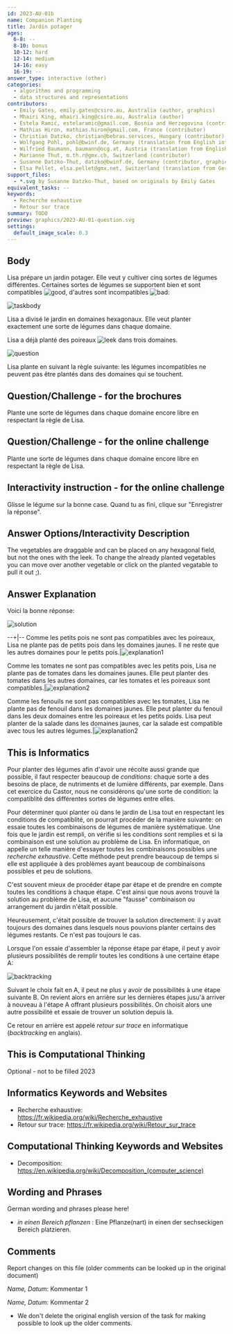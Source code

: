 ```yaml
---
id: 2023-AU-01b
name: Companion Planting
title: Jardin potager
ages:
  6-8: --
  8-10: bonus
  10-12: hard
  12-14: medium
  14-16: easy
  16-19: --
answer_type: interactive (other)
categories:
  - algorithms and programming
  - data structures and representations
contributors:
  - Emily Gates, emily.gates@csiro.au, Australia (author, graphics)
  - Mhairi King, mhairi.king@csiro.au, Australia (author)
  - Estela Ramić, estelaramic@gmail.com, Bosnia and Herzegovina (contributor)
  - Mathias Hiron, mathias.hiron@gmail.com, France (contributor)
  - Christian Datzko, christian@bebras.services, Hungary (contributor)
  - Wolfgang Pohl, pohl@bwinf.de, Germany (translation from English into German)
  - Wilfried Baumann, baumann@ocg.at, Austria (translation from English into German)
  - Marianne Thut, m.th.r@gmx.ch, Switzerland (contributor)
  - Susanne Datzko-Thut, datzko@bwinf.de, Germany (contributor, graphics)
  - Elsa Pellet, elsa.pellet@gmx.net, Switzerland (translation from German into French)
support_files:
  - *.svg by Susanne Datzko-Thut, based on originals by Emily Gates 
equivalent_tasks: --
keywords:
  - Recherche exhaustive
  - Retour sur trace
summary: TODO
preview: graphics/2023-AU-01-question.svg
settings:
  default_image_scale: 0.3
---
```



## Body

[good]: graphics/2023-AU-01-good.svg "compatible (20px)"
[bad]: graphics/2023-AU-01-bad.svg "incompatible (35px)"
[leek]: graphics/2023-AU-01-leek.svg "poireau"

Lisa prépare un jardin potager. Elle veut y cultiver cinq sortes de légumes différentes. Certaines sortes de légumes se supportent bien et sont compatibles ![good], d'autres sont incompatibles ![bad]:

![taskbody](graphics/2023-AU-01-taskbody.svg "Légumes compatibles et incompatibles")

Lisa a divisé le jardin en domaines hexagonaux. Elle veut planter exactement une sorte de légumes dans chaque domaine.

Lisa a déjà planté des poireaux ![leek] dans trois domaines.

![question](graphics/2023-AU-01-question.svg)

Lisa plante en suivant la règle suivante: les légumes incompatibles ne peuvent pas être plantés dans des domaines qui se touchent.

## Question/Challenge - for the brochures

Plante une sorte de légumes dans chaque domaine encore libre en respectant la règle de Lisa.

## Question/Challenge - for the online challenge

Plante une sorte de légumes dans chaque domaine encore libre en respectant la règle de Lisa.

## Interactivity instruction - for the online challenge

Glisse le légume sur la bonne case. Quand tu as fini, clique sur "Enregistrer la réponse".

## Answer Options/Interactivity Description

The vegetables are draggable and can be placed on any hexagonal field, but not the ones with the leek. To change the already planted vegetables you can move over another vegetable or click on the planted vegatable to pull it out ;).

## Answer Explanation

Voici la bonne réponse:

![solution](graphics/2023-AU-01-solution.svg)

--+|--
Comme les petits pois ne sont pas compatibles avec les poireaux, Lisa ne plante pas de petits pois dans les domaines jaunes. Il ne reste que les autres domaines pour le petits pois.|![explanation1](graphics/2023-AU-01-explanation01.svg "Explication étape 1 (200px)")

Comme les tomates ne sont pas compatibles avec les petits pois, Lisa ne plante pas de tomates dans les domaines jaunes. Elle peut planter des tomates dans les autres domaines, car les tomates et les poireaux sont compatibles.|![explanation2](graphics/2023-AU-01-explanation02.svg "Explication étape 2 (200px)")

Comme les fenouils ne sont pas compatibles avec les tomates, Lisa ne plante pas de fenouil dans les domaines jaunes. Elle peut planter du fenouil dans les deux domaines entre les poireaux et les petits poids. Lisa peut planter de la salade dans les domaines jaunes, car la salade est compatible avec tous les autres légumes.|![explanation2](graphics/2023-AU-01-explanation03.svg "Explication étape 3 (200px)")


## This is Informatics

Pour planter des légumes afin d'avoir une récolte aussi grande que possible, il faut respecter beaucoup de _conditions_: chaque sorte a des besoins de place, de nutriments et de lumière différents, par exemple. Dans cet exercice du Castor, nous ne considérons qu'une sorte de condition: la compatiblité des différentes sortes de légumes entre elles.

Pour déterminer quoi planter où dans le jardin de Lisa tout en respectant les conditions de compatiblité, on pourrait procéder de la manière suivante: on essaie toutes les combinaisons de légumes de manière systématique. Une fois que le jardin est rempli, on vérifie si les conditions sont remplies et si la combinaison est une solution au problème de Lisa. En informatique, on appelle un telle manière d'essayer toutes les combinaisons possibles une _recherche exhaustive_. Cette méthode peut prendre beaucoup de temps si elle est appliquée à des problèmes ayant beaucoup de combinaisons possibles et peu de solutions.

C'est souvent mieux de procéder étape par étape et de prendre en compte toutes les conditions à chaque étape. C'est ainsi que nous avons trouvé la solution au problème de Lisa, et aucune "fausse" combinaison ou arrangement du jardin n'était possible.

Heureusement, c'était possible de trouver la solution directement: il y avait toujours des domaines dans lesquels nous pouvions planter certains des légumes restants. Ce n'est pas toujours le cas.

Lorsque l'on essaie d'assembler la réponse étape par étape, il peut y avoir plusieurs possibilités de remplir toutes les conditions à une certaine étape A:

![backtracking](graphics/2023-AU-01b-itsinformatics-compatible.svg "Explication retour sur trace")

Suivant le choix fait en A, il peut ne plus y avoir de possibilités à une étape suivante B. On revient alors en arrière sur les dernières étapes jusu'à arriver à nouveau à l'étape A offrant plusieurs possibilités. On choisit alors une autre possibilité et essaie de trouver un solution depuis là.

Ce retour en arrière est appelé _retour sur trace_ en informatique (_backtracking_ en anglais).

## This is Computational Thinking

Optional - not to be filled 2023


## Informatics Keywords and Websites

 - Recherche exhaustive: https://fr.wikipedia.org/wiki/Recherche_exhaustive
 - Retour sur trace: https://fr.wikipedia.org/wiki/Retour_sur_trace

## Computational Thinking Keywords and Websites

 - Decomposition: https://en.wikipedia.org/wiki/Decomposition_(computer_science)


## Wording and Phrases

German wording and phrases please here!

 - _in einen Bereich pflanzen_ : Eine Pflanze(nart) in einen der sechseckigen Bereich platzieren.


## Comments

Report changes on this file (older comments can be looked up in the original document)

_Name, Datum_: Kommentar 1

_Name, Datum_: Kommentar 2

 * We don't delete the original english version of the task for making possible to look up the older comments.